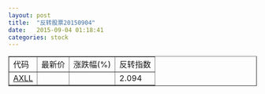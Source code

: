 ```yaml
---
layout: post
title:  "反转股票20150904"
date:   2015-09-04 01:18:41
categories: stock
---
```


<script type="text/javascript">
var stockList = []
stockList.push('gb_axll');
</script>

<table border="1">
 <tr>
 <td>代码</td>
  <td>最新价</td>
  <td>涨跌幅(%)</td>
 <td>反转指数</td>
</tr>
  <tr id="axll"><td><a href="http://stock.finance.sina.com.cn/usstock/quotes/AXLL.html" target="_blank">AXLL</a></td><td></td><td></td><td>2.094</td></tr>
</table>
